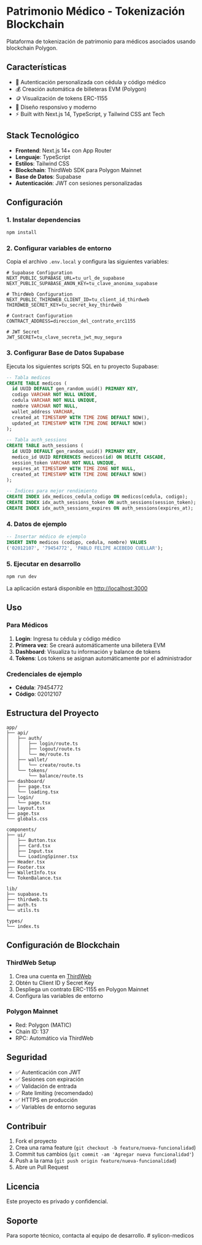 # Patrimonio Médico - Tokenización Blockchain

Plataforma de tokenización de patrimonio para médicos asociados usando blockchain Polygon.

## Características

- 🔐 Autenticación personalizada con cédula y código médico
- 💰 Creación automática de billeteras EVM (Polygon)
- 🪙 Visualización de tokens ERC-1155
- 📱 Diseño responsivo y moderno
- ⚡ Built with Next.js 14, TypeScript, y Tailwind CSS ant Tech

## Stack Tecnológico

- **Frontend**: Next.js 14+ con App Router
- **Lenguaje**: TypeScript
- **Estilos**: Tailwind CSS
- **Blockchain**: ThirdWeb SDK para Polygon Mainnet
- **Base de Datos**: Supabase
- **Autenticación**: JWT con sesiones personalizadas

## Configuración

### 1. Instalar dependencias

```bash
npm install
```

### 2. Configurar variables de entorno

Copia el archivo `.env.local` y configura las siguientes variables:

```env
# Supabase Configuration
NEXT_PUBLIC_SUPABASE_URL=tu_url_de_supabase
NEXT_PUBLIC_SUPABASE_ANON_KEY=tu_clave_anonima_supabase

# ThirdWeb Configuration
NEXT_PUBLIC_THIRDWEB_CLIENT_ID=tu_client_id_thirdweb
THIRDWEB_SECRET_KEY=tu_secret_key_thirdweb

# Contract Configuration
CONTRACT_ADDRESS=direccion_del_contrato_erc1155

# JWT Secret
JWT_SECRET=tu_clave_secreta_jwt_muy_segura
```

### 3. Configurar Base de Datos Supabase

Ejecuta los siguientes scripts SQL en tu proyecto Supabase:

```sql
-- Tabla medicos
CREATE TABLE medicos (
  id UUID DEFAULT gen_random_uuid() PRIMARY KEY,
  codigo VARCHAR NOT NULL UNIQUE,
  cedula VARCHAR NOT NULL UNIQUE,
  nombre VARCHAR NOT NULL,
  wallet_address VARCHAR,
  created_at TIMESTAMP WITH TIME ZONE DEFAULT NOW(),
  updated_at TIMESTAMP WITH TIME ZONE DEFAULT NOW()
);

-- Tabla auth_sessions
CREATE TABLE auth_sessions (
  id UUID DEFAULT gen_random_uuid() PRIMARY KEY,
  medico_id UUID REFERENCES medicos(id) ON DELETE CASCADE,
  session_token VARCHAR NOT NULL UNIQUE,
  expires_at TIMESTAMP WITH TIME ZONE NOT NULL,
  created_at TIMESTAMP WITH TIME ZONE DEFAULT NOW()
);

-- Índices para mejor rendimiento
CREATE INDEX idx_medicos_cedula_codigo ON medicos(cedula, codigo);
CREATE INDEX idx_auth_sessions_token ON auth_sessions(session_token);
CREATE INDEX idx_auth_sessions_expires ON auth_sessions(expires_at);
```

### 4. Datos de ejemplo

```sql
-- Insertar médico de ejemplo
INSERT INTO medicos (codigo, cedula, nombre) VALUES 
('02012107', '79454772', 'PABLO FELIPE ACEBEDO CUELLAR');
```

### 5. Ejecutar en desarrollo

```bash
npm run dev
```

La aplicación estará disponible en [http://localhost:3000](http://localhost:3000)

## Uso

### Para Médicos

1. **Login**: Ingresa tu cédula y código médico
2. **Primera vez**: Se creará automáticamente una billetera EVM
3. **Dashboard**: Visualiza tu información y balance de tokens
4. **Tokens**: Los tokens se asignan automáticamente por el administrador

### Credenciales de ejemplo

- **Cédula**: 79454772
- **Código**: 02012107

## Estructura del Proyecto

```
app/
├── api/
│   ├── auth/
│   │   ├── login/route.ts
│   │   ├── logout/route.ts
│   │   └── me/route.ts
│   ├── wallet/
│   │   └── create/route.ts
│   └── tokens/
│       └── balance/route.ts
├── dashboard/
│   ├── page.tsx
│   └── loading.tsx
├── login/
│   └── page.tsx
├── layout.tsx
├── page.tsx
└── globals.css

components/
├── ui/
│   ├── Button.tsx
│   ├── Card.tsx
│   ├── Input.tsx
│   └── LoadingSpinner.tsx
├── Header.tsx
├── Footer.tsx
├── WalletInfo.tsx
└── TokenBalance.tsx

lib/
├── supabase.ts
├── thirdweb.ts
├── auth.ts
└── utils.ts

types/
└── index.ts
```

## Configuración de Blockchain

### ThirdWeb Setup

1. Crea una cuenta en [ThirdWeb](https://thirdweb.com)
2. Obtén tu Client ID y Secret Key
3. Despliega un contrato ERC-1155 en Polygon Mainnet
4. Configura las variables de entorno

### Polygon Mainnet

- Red: Polygon (MATIC)
- Chain ID: 137
- RPC: Automático via ThirdWeb

## Seguridad

- ✅ Autenticación con JWT
- ✅ Sesiones con expiración
- ✅ Validación de entrada
- ✅ Rate limiting (recomendado)
- ✅ HTTPS en producción
- ✅ Variables de entorno seguras

## Contribuir

1. Fork el proyecto
2. Crea una rama feature (`git checkout -b feature/nueva-funcionalidad`)
3. Commit tus cambios (`git commit -am 'Agregar nueva funcionalidad'`)
4. Push a la rama (`git push origin feature/nueva-funcionalidad`)
5. Abre un Pull Request

## Licencia

Este proyecto es privado y confidencial.

## Soporte

Para soporte técnico, contacta al equipo de desarrollo. # sylicon-medicos

